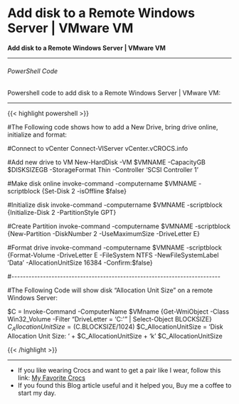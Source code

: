 # Add disk to a Remote Windows Server | VMware VM


**Add disk to a Remote Windows Server | VMware VM**

<!--more-->

---

###### PowerShell Code

Powershell code to add disk to a Remote Windows Server | VMware VM:  

---

{{< highlight powershell >}}

#The Following code shows how to add a New Drive, bring drive online, initialize and format:

#Connect to vCenter
Connect-VIServer vCenter.vCROCS.info 

#Add new drive to VM
New-HardDisk -VM $VMNAME -CapacityGB $DISKSIZEGB -StorageFormat Thin -Controller ‘SCSI Controller 1’

#Make disk online
invoke-command -computername $VMNAME -scriptblock {Set-Disk 2 -isOffline $false}

#Initialize disk
invoke-command -computername $VMNAME -scriptblock {Initialize-Disk 2 -PartitionStyle GPT}

#Create Partition
invoke-command -computername $VMNAME -scriptblock {New-Partition -DiskNumber 2 -UseMaximumSize -DriveLetter E}

#Format drive
invoke-command -computername $VMNAME -scriptblock {Format-Volume -DriveLetter E -FileSystem NTFS -NewFileSystemLabel ‘Data’ -AllocationUnitSize 16384 -Confirm:$false}

#-------------------------------------------------------------------------

#The Following Code will show disk “Allocation Unit Size” on a remote Windows Server:

$C = Invoke-Command -ComputerName $VMname {Get-WmiObject -Class Win32_Volume -Filter “DriveLetter = ‘C:'” | Select-Object BLOCKSIZE}
$C_AllocationUnitSize = ($C.BLOCKSIZE/1024)
$C_AllocationUnitSize = ‘Disk Allocation Unit Size: ‘ + $C_AllocationUnitSize + ‘k’
$C_AllocationUnitSize

{{< /highlight >}}

---

* If you like wearing Crocs and want to get a pair like I wear, follow this link:
<a target="_blank" href="https://www.amazon.com/dp/B001V7Z27W?psc=1&amp;ref=ppx_yo2ov_dt_b_product_details&_encoding=UTF8&tag=vcrocs-20&linkCode=ur2&linkId=fa4c787c9ab59a9b8a54b48c402b8517&camp=1789&creative=9325">My Favorite Crocs</a>  
* If you found this Blog article useful and it helped you, Buy me a coffee to start my day.  

<center>
<script type="text/javascript" src="https://cdnjs.buymeacoffee.com/1.0.0/button.prod.min.js" data-name="bmc-button" data-slug="dalehassinger" data-color="#FFDD00" data-emoji=""  data-font="Cookie" data-text="Buy me a coffee" data-outline-color="#000000" data-font-color="#000000" data-coffee-color="#ffffff" ></script>
</center>

